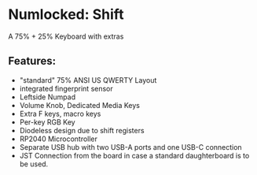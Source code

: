 # Numlocked: Shift
 A 75% + 25% Keyboard with extras
 ## Features:
 - "standard" 75% ANSI US QWERTY Layout
 - integrated fingerprint sensor
 - Leftside Numpad
 - Volume Knob, Dedicated Media Keys
 - Extra F keys, macro keys
 - Per-key RGB Key
 - Diodeless design due to shift registers
 - RP2040 Microcontroller
 - Separate USB hub with two USB-A ports and one USB-C connection
 - JST Connection from the board in case a standard daughterboard is to be used. 
